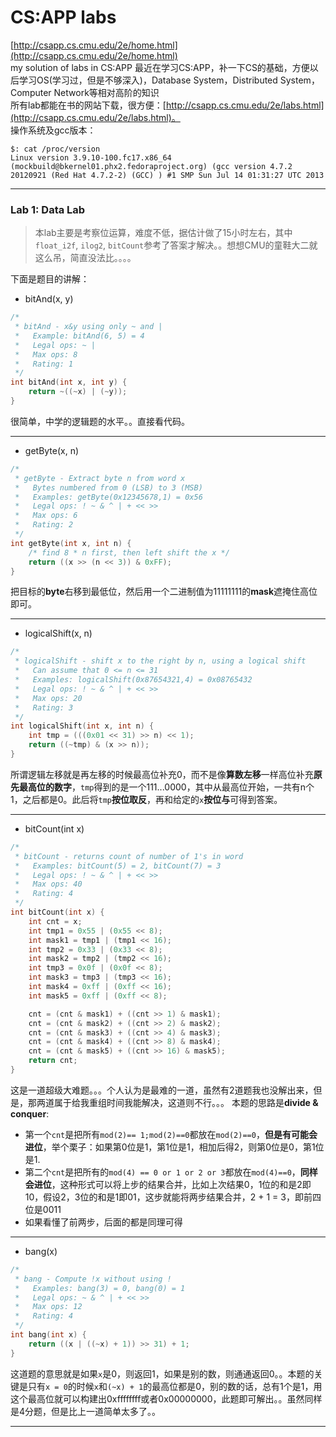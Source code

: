 # CS:APP labs
[http://csapp.cs.cmu.edu/2e/home.html](http://csapp.cs.cmu.edu/2e/home.html)  
my solution of labs in CS:APP
最近在学习CS:APP，补一下CS的基础，方便以后学习OS(学习过，但是不够深入)，Database System，Distributed System，Computer Network等相对高阶的知识  
所有lab都能在书的网站下载，很方便：[http://csapp.cs.cmu.edu/2e/labs.html](http://csapp.cs.cmu.edu/2e/labs.html)。  
操作系统及gcc版本：  
```
$: cat /proc/version
Linux version 3.9.10-100.fc17.x86_64 (mockbuild@bkernel01.phx2.fedoraproject.org) (gcc version 4.7.2 20120921 (Red Hat 4.7.2-2) (GCC) ) #1 SMP Sun Jul 14 01:31:27 UTC 2013

```
*****
### Lab 1: Data Lab

> 本lab主要是考察位运算，难度不低，据估计做了15小时左右，其中```float_i2f```, ```ilog2```, ```bitCount```参考了答案才解决。。想想CMU的童鞋大二就这么吊，简直没法比。。。。

下面是题目的讲解：  

* bitAnd(x, y)

```C++
/*
 * bitAnd - x&y using only ~ and |
 *   Example: bitAnd(6, 5) = 4
 *   Legal ops: ~ |
 *   Max ops: 8
 *   Rating: 1
 */
int bitAnd(int x, int y) {
	return ~((~x) | (~y));
}
```
很简单，中学的逻辑题的水平。。直接看代码。  

*****

* getByte(x, n)

```C++
/*
 * getByte - Extract byte n from word x
 *   Bytes numbered from 0 (LSB) to 3 (MSB)
 *   Examples: getByte(0x12345678,1) = 0x56
 *   Legal ops: ! ~ & ^ | + << >>
 *   Max ops: 6
 *   Rating: 2
 */
int getByte(int x, int n) {
	/* find 8 * n first, then left shift the x */
	return ((x >> (n << 3)) & 0xFF);
}
```
把目标的**byte**右移到最低位，然后用一个二进制值为11111111的**mask**遮掩住高位即可。

*****

* logicalShift(x, n)

```C++
/*
 * logicalShift - shift x to the right by n, using a logical shift
 *   Can assume that 0 <= n <= 31
 *   Examples: logicalShift(0x87654321,4) = 0x08765432
 *   Legal ops: ! ~ & ^ | + << >>
 *   Max ops: 20
 *   Rating: 3
 */
int logicalShift(int x, int n) {
	int tmp = (((0x01 << 31) >> n) << 1);
	return ((~tmp) & (x >> n));
}
```
所谓逻辑左移就是再左移的时候最高位补充0，而不是像**算数左移**一样高位补充**原先最高位的数字**，```tmp```得到的是一个111...0000，其中从最高位开始，一共有n个1，之后都是0。此后将```tmp```**按位取反**，再和给定的```x```**按位与**可得到答案。

*****

* bitCount(int x)

```C++
/*
 * bitCount - returns count of number of 1's in word
 *   Examples: bitCount(5) = 2, bitCount(7) = 3
 *   Legal ops: ! ~ & ^ | + << >>
 *   Max ops: 40
 *   Rating: 4
 */
int bitCount(int x) {
	int cnt = x;
	int tmp1 = 0x55 | (0x55 << 8);
	int mask1 = tmp1 | (tmp1 << 16);
	int tmp2 = 0x33 | (0x33 << 8);
	int mask2 = tmp2 | (tmp2 << 16);
	int tmp3 = 0x0f | (0x0f << 8);
	int mask3 = tmp3 | (tmp3 << 16);
	int mask4 = 0xff | (0xff << 16);
	int mask5 = 0xff | (0xff << 8);

	cnt = (cnt & mask1) + ((cnt >> 1) & mask1);
	cnt = (cnt & mask2) + ((cnt >> 2) & mask2);
	cnt = (cnt & mask3) + ((cnt >> 4) & mask3);
	cnt = (cnt & mask4) + ((cnt >> 8) & mask4);
	cnt = (cnt & mask5) + ((cnt >> 16) & mask5);
	return cnt;
}
```
这是一道超级大难题。。。个人认为是最难的一道，虽然有2道题我也没解出来，但是，那两道属于给我重组时间我能解决，这道则不行。。。
本题的思路是**divide & conquer**:
* 第一个```cnt```是把所有```mod(2)== 1;mod(2)==0```都放在```mod(2)==0```，**但是有可能会进位**，举个栗子：如果第0位是1，第1位是1，相加后得2，则第0位是0，第1位是1.
* 第二个```cnt```是把所有的```mod(4) == 0 or 1 or 2 or 3```都放在```mod(4)==0```，**同样会进位**，这种形式可以将上步的结果合并，比如上次结果0，1位的和是2即10，假设2，3位的和是1即01，这步就能将两步结果合并，2 + 1 = 3，即前四位是0011
* 如果看懂了前两步，后面的都是同理可得
*****

* bang(x)

```C++
/* 
 * bang - Compute !x without using !
 *   Examples: bang(3) = 0, bang(0) = 1
 *   Legal ops: ~ & ^ | + << >>
 *   Max ops: 12
 *   Rating: 4 
 */
int bang(int x) {
	return ((x | ((~x) + 1)) >> 31) + 1;
}
```
这道题的意思就是如果```x```是0，则返回1，如果是别的数，则通通返回0。。本题的关键是只有```x = 0```的时候```x```和```(~x) + 1```的最高位都是0，别的数的话，总有1个是1，用这个最高位就可以构建出0xffffffff或者0x00000000，此题即可解出。。虽然同样是4分题，但是比上一道简单太多了。。

*****
